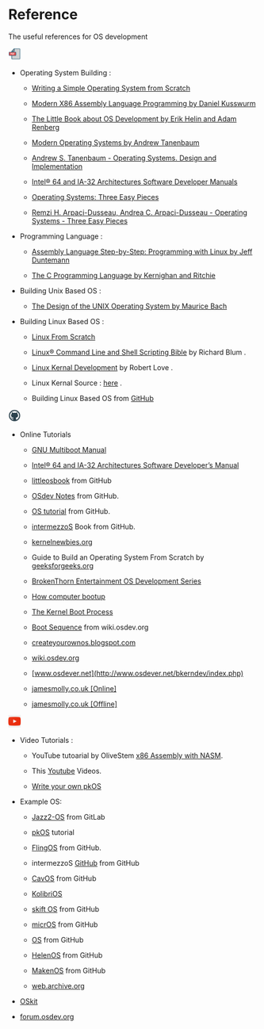 # Reference

The useful references for OS development

<img src="./images/pdf_icon.png" alt="pdf icon" width="25" height="25">

* Operating System Building :

    - [Writing a Simple Operating System from Scratch](./pdf-docs/writing_simple_os.pdf)

    - [Modern X86 Assembly Language Programming by Daniel Kusswurm](./pdf-docs/Modern%20X86%20Assembly%20Language%20Programming.pdf)


    - [The Little Book about OS Development by Erik Helin and Adam Renberg](./pdf-docs/The%20Little%20Book%20about%20OS%20Development%20by%20Erik%20Helin%20and%20Adam%20Renberg.pdf)



    - [Modern Operating Systems by Andrew Tanenbaum](./pdf-docs/Andrew%20S.%20Tanenbaum%20-%20Modern%20Operating%20Systems.pdf)

    - [Andrew S. Tanenbaum - Operating Systems. Design and Implementation](./pdf-docs/Andrew%20S.%20Tanenbaum%20-%20Operating%20Systems.%20Design%20and%20Implementation.pdf)


    - [Intel® 64 and IA-32 Architectures Software Developer Manuals](./pdf-docs/325462-sdm-vol-1-2abcd-3abcd-4.pdf)

    - [ Operating Systems: Three Easy Pieces ](./pdf-docs/operating_system_three_easy_pieces.pdf)

    - [Remzi H. Arpaci-Dusseau, Andrea C. Arpaci-Dusseau - Operating Systems - Three Easy Pieces](./pdf-docs/Remzi%20H.%20Arpaci-Dusseau,%20Andrea%20C.%20Arpaci-Dusseau%20-%20Operating%20Systems%20-%20Three%20Easy%20Pieces.pdf)

* Programming Language :


   - [Assembly Language Step-by-Step: Programming with Linux by Jeff Duntemann](./pdf-docs/394.Assembly%20Language%20Step-by-step_%20Programming%20with%20DOS%20and%20Linux%20with%20CD-ROM.pdf)


    - [The C Programming Language by Kernighan and Ritchie](./pdf-docs/The%20ANSI%20C%20Programming%20Language%20by%20Brian%20W.%20Kernighan,%20Dennis%20M.%20Ritchie.pdf)


* Building Unix Based OS :

    - [The Design of the UNIX Operating System by Maurice Bach](./pdf-docs/The%20Design%20of%20the%20UNIX%20Operating%20System%20by%20Maurice%20Bach.pdf)

* Building Linux Based OS :

    - [Linux From Scratch](./pdf-docs/LFS-BOOK-12.1.pdf)

    - [Linux® Command Line and Shell Scripting Bible](./pdf-docs/Wiley.Linux.Command.Line.and.Shell.Scripting.Bible.May.2008.pdf) by Richard Blum .


    - [Linux Kernal Development](./pdf-docs/Linux.Kernel.Development.3rd.Edition.pdf) by Robert Love .

    - Linux Kernal Source : [here](https://www.kernel.org/) .

    - Building Linux Based OS from [GitHub](https://gist.github.com/bluedragon1221/a58b0e1ed4492b44aa530f4db0ffef85)

<img src="./images/github_icon.png" alt="pdf icon" width="25" height="25">

* Online Tutorials

    - [GNU Multiboot Manual](https://www.gnu.org/software/grub/manual/multiboot/multiboot.html)
    
    - [Intel® 64 and IA-32 Architectures Software Developer’s Manual](https://www.intel.com/content/www/us/en/content-details/782158/intel-64-and-ia-32-architectures-software-developer-s-manual-combined-volumes-1-2a-2b-2c-2d-3a-3b-3c-3d-and-4.html?wapkw=intel%2064%20and%20ia-32%20architectures%20software%20developer%27s%20manual&docid=782161)

    - [littleosbook](https://littleosbook.github.io) from GitHub

    - [OSdev Notes](https://github.com/dreamportdev/Osdev-Notes) from GitHub.

    - [OS tutorial](https://github.com/cfenollosa/os-tutorial) from GitHub.

    - [intermezzoS](https://github.com/intermezzOS/book/tree/master) Book from GitHub.

    - [kernelnewbies.org](https://kernelnewbies.org/) 

    - Guide to Build an Operating System From Scratch by [geeksforgeeks.org](https://www.geeksforgeeks.org/guide-to-build-an-operating-system-from-scratch/)

    - [BrokenThorn Entertainment OS Development Series](https://github.com/enygmator/os_dev.tutorials.brokenthorn)

    - [How computer bootup](https://manybutfinite.com/post/how-computers-boot-up/)

    - [ The Kernel Boot Process](https://manybutfinite.com/post/kernel-boot-process/)

    - [Boot Sequence](https://wiki.osdev.org/Boot_Sequence) from wiki.osdev.org

    - [createyourownos.blogspot.com](https://createyourownos.blogspot.com/)


    - [wiki.osdev.org](https://wiki.osdev.org)

    - [www.osdever.net](http://www.osdever.net/bkerndev/index.php)

    - [jamesmolly.co.uk [Online]](https://web.archive.org/web/20160412174753/http://www.jamesmolloy.co.uk/tutorial_html/index.html)

    - [jamesmolly.co.uk [Offline]](./jamesmolly.co.uk/1.-Environment%20setup.html)

<img src="./images/youtube_icon.png" alt="pdf icon" width="25" height="25">

* Video Tutorials :

    - YouTube tutoarial by OliveStem [x86 Assembly with NASM](https://www.youtube.com/watch?v=yBO-EJoVDo0&list=PL2EF13wm-hWCoj6tUBGUmrkJmH1972dBB).

    - This [Youtube](https://youtu.be/MwPjvJ9ulSc?si=lRM8mZZy3EkVZ36J) Videos.

    - [Write your own pkOS](https://www.youtube.com/watch?v=NtZzb9ZJ5Fo&list=PL3Kz_hCNpKSTFCTJtP4-9mkYDVM7rAprW)

 * Example OS:

    - [Jazz2-OS](https://gitlab.com/olivestem/Jazz2-0) from GitLab

    - [pkOS](https://docs.pkos.pagekey.io/blog/) tutorial

    - [FlingOS](https://github.com/FlingOS/FlingOS/tree/develop) from GitHub.

    - intermezzoS [GitHub](https://github.com/intermezzOS) from GitHub

    - [CavOS](https://github.com/malwarepad/cavOS) from GitHub

    - [KolibriOS](https://kolibrios.org/en/)

    - [skift OS](https://github.com/skift-org/skift) from GitHub

    - [micrOS](https://github.com/skni-kod/MicrOS/) from GitHub

    - [OS](https://github.com/SzAkos04/OS) from GitHub

    - [HelenOS](https://github.com/HelenOS/helenos) from GitHub

    - [MakenOS](https://github.com/RickleAndMortimer/MakenOS) from GitHub

    - [web.archive.org](https://web.archive.org/web/20160412174753/http://www.jamesmolloy.co.uk/tutorial_html/index.html)

* [OSkit](https://www-old.cs.utah.edu/flux/oskit/)

* [forum.osdev.org](https://forum.osdev.org)